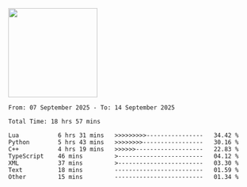 <img height="180em" src="https://github-readme-stats-eight-theta.vercel.app/api?username=bkundev&show_icons=true&theme=radical&include_all_commits=true&count_private=true"/>
<!--START_SECTION:waka-->

```all_time
From: 07 September 2025 - To: 14 September 2025

Total Time: 18 hrs 57 mins

Lua           6 hrs 31 mins   >>>>>>>>>----------------   34.42 %
Python        5 hrs 43 mins   >>>>>>>>-----------------   30.16 %
C++           4 hrs 19 mins   >>>>>>-------------------   22.83 %
TypeScript    46 mins         >------------------------   04.12 %
XML           37 mins         >------------------------   03.30 %
Text          18 mins         -------------------------   01.59 %
Other         15 mins         -------------------------   01.34 %
```

<!--END_SECTION:waka-->
